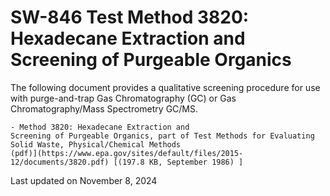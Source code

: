 
# SW-846 Test Method 3820: Hexadecane Extraction and Screening of Purgeable Organics  


The following document provides a qualitative screening procedure for
use with purge-and-trap Gas Chromatography (GC) or Gas
Chromatography/Mass Spectrometry GC/MS.

    - Method 3820: Hexadecane Extraction and
    Screening of Purgeable Organics, part of Test Methods for Evaluating
    Solid Waste, Physical/Chemical Methods
    (pdf)](https://www.epa.gov/sites/default/files/2015-12/documents/3820.pdf) [(197.8 KB, September 1986) ] 

Last updated on November 8, 2024

